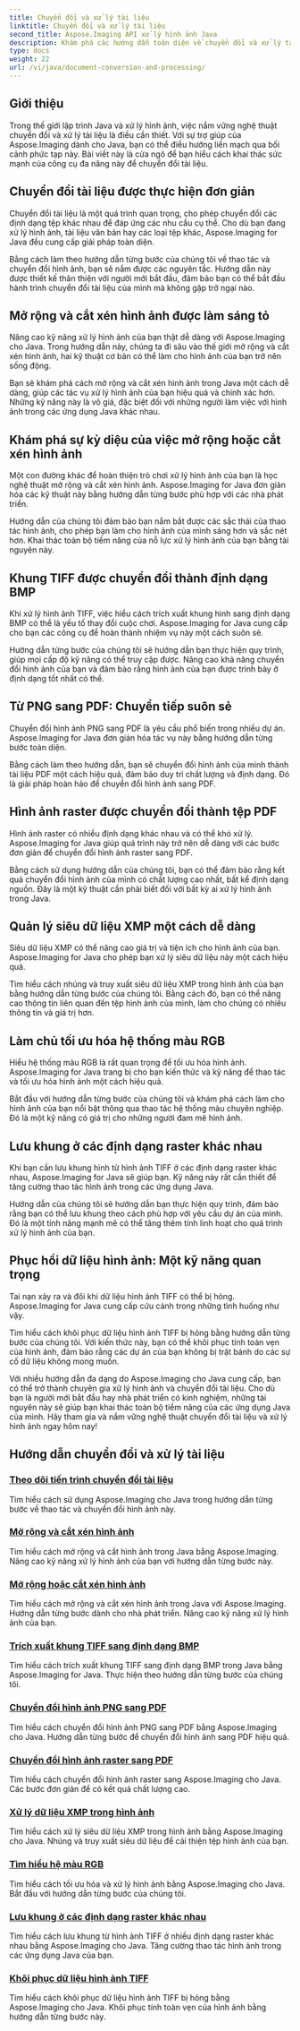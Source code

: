 ```yaml
---
title: Chuyển đổi và xử lý tài liệu
linktitle: Chuyển đổi và xử lý tài liệu
second_title: Aspose.Imaging API xử lý hình ảnh Java
description: Khám phá các hướng dẫn toàn diện về chuyển đổi và xử lý tài liệu bằng Aspose.Imaging Java. Nắm vững thao tác và chuyển đổi hình ảnh với các hướng dẫn này.
type: docs
weight: 22
url: /vi/java/document-conversion-and-processing/
---
```


## Giới thiệu

Trong thế giới lập trình Java và xử lý hình ảnh, việc nắm vững nghệ thuật chuyển đổi và xử lý tài liệu là điều cần thiết. Với sự trợ giúp của Aspose.Imaging dành cho Java, bạn có thể điều hướng liền mạch qua bối cảnh phức tạp này. Bài viết này là cửa ngõ để bạn hiểu cách khai thác sức mạnh của công cụ đa năng này để chuyển đổi tài liệu.

## Chuyển đổi tài liệu được thực hiện đơn giản

Chuyển đổi tài liệu là một quá trình quan trọng, cho phép chuyển đổi các định dạng tệp khác nhau để đáp ứng các nhu cầu cụ thể. Cho dù bạn đang xử lý hình ảnh, tài liệu văn bản hay các loại tệp khác, Aspose.Imaging for Java đều cung cấp giải pháp toàn diện.

Bằng cách làm theo hướng dẫn từng bước của chúng tôi về thao tác và chuyển đổi hình ảnh, bạn sẽ nắm được các nguyên tắc. Hướng dẫn này được thiết kế thân thiện với người mới bắt đầu, đảm bảo bạn có thể bắt đầu hành trình chuyển đổi tài liệu của mình mà không gặp trở ngại nào.

## Mở rộng và cắt xén hình ảnh được làm sáng tỏ

Nâng cao kỹ năng xử lý hình ảnh của bạn thật dễ dàng với Aspose.Imaging cho Java. Trong hướng dẫn này, chúng ta đi sâu vào thế giới mở rộng và cắt xén hình ảnh, hai kỹ thuật cơ bản có thể làm cho hình ảnh của bạn trở nên sống động.

Bạn sẽ khám phá cách mở rộng và cắt xén hình ảnh trong Java một cách dễ dàng, giúp các tác vụ xử lý hình ảnh của bạn hiệu quả và chính xác hơn. Những kỹ năng này là vô giá, đặc biệt đối với những người làm việc với hình ảnh trong các ứng dụng Java khác nhau.

## Khám phá sự kỳ diệu của việc mở rộng hoặc cắt xén hình ảnh

Một con đường khác để hoàn thiện trò chơi xử lý hình ảnh của bạn là học nghệ thuật mở rộng và cắt xén hình ảnh. Aspose.Imaging for Java đơn giản hóa các kỹ thuật này bằng hướng dẫn từng bước phù hợp với các nhà phát triển.

Hướng dẫn của chúng tôi đảm bảo bạn nắm bắt được các sắc thái của thao tác hình ảnh, cho phép bạn làm cho hình ảnh của mình sáng hơn và sắc nét hơn. Khai thác toàn bộ tiềm năng của nỗ lực xử lý hình ảnh của bạn bằng tài nguyên này.

## Khung TIFF được chuyển đổi thành định dạng BMP

Khi xử lý hình ảnh TIFF, việc hiểu cách trích xuất khung hình sang định dạng BMP có thể là yếu tố thay đổi cuộc chơi. Aspose.Imaging for Java cung cấp cho bạn các công cụ để hoàn thành nhiệm vụ này một cách suôn sẻ.

Hướng dẫn từng bước của chúng tôi sẽ hướng dẫn bạn thực hiện quy trình, giúp mọi cấp độ kỹ năng có thể truy cập được. Nâng cao khả năng chuyển đổi hình ảnh của bạn và đảm bảo rằng hình ảnh của bạn được trình bày ở định dạng tốt nhất có thể.

## Từ PNG sang PDF: Chuyển tiếp suôn sẻ

Chuyển đổi hình ảnh PNG sang PDF là yêu cầu phổ biến trong nhiều dự án. Aspose.Imaging for Java đơn giản hóa tác vụ này bằng hướng dẫn từng bước toàn diện.

Bằng cách làm theo hướng dẫn, bạn sẽ chuyển đổi hình ảnh của mình thành tài liệu PDF một cách hiệu quả, đảm bảo duy trì chất lượng và định dạng. Đó là giải pháp hoàn hảo để chuyển đổi hình ảnh sang PDF.

## Hình ảnh raster được chuyển đổi thành tệp PDF

Hình ảnh raster có nhiều định dạng khác nhau và có thể khó xử lý. Aspose.Imaging for Java giúp quá trình này trở nên dễ dàng với các bước đơn giản để chuyển đổi hình ảnh raster sang PDF.

Bằng cách sử dụng hướng dẫn của chúng tôi, bạn có thể đảm bảo rằng kết quả chuyển đổi hình ảnh của mình có chất lượng cao nhất, bất kể định dạng nguồn. Đây là một kỹ thuật cần phải biết đối với bất kỳ ai xử lý hình ảnh trong Java.

## Quản lý siêu dữ liệu XMP một cách dễ dàng

Siêu dữ liệu XMP có thể nâng cao giá trị và tiện ích cho hình ảnh của bạn. Aspose.Imaging for Java cho phép bạn xử lý siêu dữ liệu này một cách hiệu quả.

Tìm hiểu cách nhúng và truy xuất siêu dữ liệu XMP trong hình ảnh của bạn bằng hướng dẫn từng bước của chúng tôi. Bằng cách đó, bạn có thể nâng cao thông tin liên quan đến tệp hình ảnh của mình, làm cho chúng có nhiều thông tin và giá trị hơn.

## Làm chủ tối ưu hóa hệ thống màu RGB

Hiểu hệ thống màu RGB là rất quan trọng để tối ưu hóa hình ảnh. Aspose.Imaging for Java trang bị cho bạn kiến thức và kỹ năng để thao tác và tối ưu hóa hình ảnh một cách hiệu quả.

Bắt đầu với hướng dẫn từng bước của chúng tôi và khám phá cách làm cho hình ảnh của bạn nổi bật thông qua thao tác hệ thống màu chuyên nghiệp. Đó là một kỹ năng có giá trị cho những người đam mê hình ảnh.

## Lưu khung ở các định dạng raster khác nhau

Khi bạn cần lưu khung hình từ hình ảnh TIFF ở các định dạng raster khác nhau, Aspose.Imaging for Java sẽ giúp bạn. Kỹ năng này rất cần thiết để tăng cường thao tác hình ảnh trong các ứng dụng Java.

Hướng dẫn của chúng tôi sẽ hướng dẫn bạn thực hiện quy trình, đảm bảo rằng bạn có thể lưu khung theo cách phù hợp với yêu cầu dự án của mình. Đó là một tính năng mạnh mẽ có thể tăng thêm tính linh hoạt cho quá trình xử lý hình ảnh của bạn.

## Phục hồi dữ liệu hình ảnh: Một kỹ năng quan trọng

Tai nạn xảy ra và đôi khi dữ liệu hình ảnh TIFF có thể bị hỏng. Aspose.Imaging for Java cung cấp cứu cánh trong những tình huống như vậy.

Tìm hiểu cách khôi phục dữ liệu hình ảnh TIFF bị hỏng bằng hướng dẫn từng bước của chúng tôi. Với kiến thức này, bạn có thể khôi phục tính toàn vẹn của hình ảnh, đảm bảo rằng các dự án của bạn không bị trật bánh do các sự cố dữ liệu không mong muốn.

Với nhiều hướng dẫn đa dạng do Aspose.Imaging cho Java cung cấp, bạn có thể trở thành chuyên gia xử lý hình ảnh và chuyển đổi tài liệu. Cho dù bạn là người mới bắt đầu hay nhà phát triển có kinh nghiệm, những tài nguyên này sẽ giúp bạn khai thác toàn bộ tiềm năng của các ứng dụng Java của mình. Hãy tham gia và nắm vững nghệ thuật chuyển đổi tài liệu và xử lý hình ảnh ngay hôm nay!
## Hướng dẫn chuyển đổi và xử lý tài liệu
### [Theo dõi tiến trình chuyển đổi tài liệu](./monitor-document-conversion-progress/)
Tìm hiểu cách sử dụng Aspose.Imaging cho Java trong hướng dẫn từng bước về thao tác và chuyển đổi hình ảnh này.
### [Mở rộng và cắt xén hình ảnh](./image-expansion-and-cropping/)
Tìm hiểu cách mở rộng và cắt hình ảnh trong Java bằng Aspose.Imaging. Nâng cao kỹ năng xử lý hình ảnh của bạn với hướng dẫn từng bước này.
### [Mở rộng hoặc cắt xén hình ảnh](./image-expansion-or-cropping/)
Tìm hiểu cách mở rộng và cắt xén hình ảnh trong Java với Aspose.Imaging. Hướng dẫn từng bước dành cho nhà phát triển. Nâng cao kỹ năng xử lý hình ảnh của bạn.
### [Trích xuất khung TIFF sang định dạng BMP](./extract-tiff-frames-to-bmp-format/)
Tìm hiểu cách trích xuất khung TIFF sang định dạng BMP trong Java bằng Aspose.Imaging for Java. Thực hiện theo hướng dẫn từng bước của chúng tôi.
### [Chuyển đổi hình ảnh PNG sang PDF](./convert-png-images-to-pdf/)
Tìm hiểu cách chuyển đổi hình ảnh PNG sang PDF bằng Aspose.Imaging cho Java. Hướng dẫn từng bước để chuyển đổi hình ảnh sang PDF hiệu quả.
### [Chuyển đổi hình ảnh raster sang PDF](./convert-raster-images-to-pdf/)
Tìm hiểu cách chuyển đổi hình ảnh raster sang Aspose.Imaging cho Java. Các bước đơn giản để có kết quả chất lượng cao.
### [Xử lý dữ liệu XMP trong hình ảnh](./xmp-data-handling-in-images/)
Tìm hiểu cách xử lý siêu dữ liệu XMP trong hình ảnh bằng Aspose.Imaging cho Java. Nhúng và truy xuất siêu dữ liệu để cải thiện tệp hình ảnh của bạn.
### [Tìm hiểu hệ màu RGB](./understanding-rgb-color-system/)
Tìm hiểu cách tối ưu hóa và xử lý hình ảnh bằng Aspose.Imaging cho Java. Bắt đầu với hướng dẫn từng bước của chúng tôi.
### [Lưu khung ở các định dạng raster khác nhau](./frame-saving-in-different-raster-formats/)
Tìm hiểu cách lưu khung từ hình ảnh TIFF ở nhiều định dạng raster khác nhau bằng Aspose.Imaging cho Java. Tăng cường thao tác hình ảnh trong các ứng dụng Java của bạn.
### [Khôi phục dữ liệu hình ảnh TIFF](./recovering-tiff-image-data/)
Tìm hiểu cách khôi phục dữ liệu hình ảnh TIFF bị hỏng bằng Aspose.Imaging cho Java. Khôi phục tính toàn vẹn của hình ảnh bằng hướng dẫn từng bước này.
